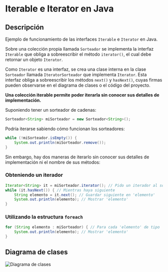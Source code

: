 # Iterable e Iterator en Java

## Descripción

Ejemplo de funcionamiento de las interfaces `Iterable` e `Iterator` en Java.

Sobre una colección propia llamada `Sorteador` se implementa la interfaz `Iterable` que obliga a sobreescribir el método `iterator()`, el cual debe retornar un objeto `Iterator`.

Como `Iterator` es una interfaz, se crea una clase interna en la clase `Sorteador` llamada `IteratorSorteador` que implementa `Iterator`. Esta interfaz obliga a sobreescribir los métodos `next()` y `hasNext()`, cuyas firmas pueden observarse en el diagrama de clases o el código del proyecto.

**Una colección iterable permite poder iterarla sin conocer sus detalles de implementación.**

Suponiendo tener un sorteador de cadenas:

```java
Sorteador<String> miSorteador = new Sorteador<String>();
```

Podría iterarse sabiendo cómo funcionan los sorteadores:

```java
while (!miSorteador.isEmpty()) {
    System.out.println(miSorteador.remove());
}
```

Sin embargo, hay dos maneras de iterarlo sin conocer sus detalles de implementación ni el nombre de sus métodos:

### Obteniendo un iterador 

```java
Iterator<String> it = miSorteador.iterator(); // Pido un iterador al sorteador
while (it.hasNext()) { // Mientras haya siguiente
    String elemento = it.next(); // Guardar siguiente en 'elemento'
    System.out.println(elemento); // Mostrar 'elemento'
}
```
### Utilizando la estructura `foreach`

```java
for (String elemento : miSorteador) { // Para cada 'elemento' de tipo 'String' en la colección 'miSorteador'
    System.out.println(elemento); // Mostrar 'elemento'
}
```
## Diagrama de clases

![Diagrama de clases](src/clases-iterable-iterator-java.png)

